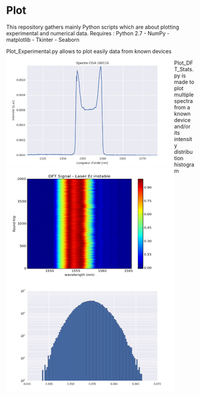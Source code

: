 # Plot
This repository gathers mainly Python scripts which are about plotting experimental and numerical data.
Requires : Python 2.7 - NumPy - matplotlib - Tkinter - Seaborn

Plot_Experimental.py allows to plot easily data from known devices 
<a href="url"><img src="Images/spectre_osa.png" align="left" height="300" width="450" ></a>

Plot_DFT_Stats.py is made to plot multiple spectra from a known device and/or its intensity distribution histogram
<a href="url"><img src="Images/color.png" align="left" height="300" width="450" ></a>

<a href="url"><img src="Images/histo.png" align="left" height="300" width="450" ></a>
